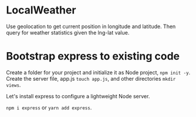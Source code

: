 # LocalWeather
Use geolocation to get current position in longitude and latitude.  Then query for weather statistics given the lng-lat value.

# Bootstrap express to existing code

Create a folder for your project and initialize it as Node project, `npm init -y`. Create the server file, app.js `touch app.js`, and other directories `mkdir views`.

Let's install express to configure a lightweight Node server.

`npm i express` or `yarn add express`.


